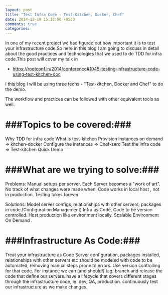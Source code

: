 ```yaml
---
layout: post
title: "Test Infra Code - Test-Kitchen, Docker, Chef"
date: 2014-12-19 15:18:50 +0530
comments: true
categories: 
---
```


In one of my recent project we had figured out how important it is to test your infrastructure code.So here in this blog I am going to discuss in detail about the good practices and technologies that we used to do TDD for infra code.This post will cover my talk in 
<ul>
  <li>
  <a href="#Rootconf - 2014">https://rootconf.in/2014/conference#1045-testing-infrastructure-code-using-test-kitchen-doc</a>
</li>
</ul>  


I this blog I will be using three techs - "Test-kitchen, Docker and Chef" to do the demo.

The workflow and practices can be followed with other equivalent tools as well.

<!-- more -->

###Topics to be covered:###
===========================

Why TDD for infra code
What is test-kitchen
Provision instances on demand => kitchen-docker
Configure the instances => Chef-zero
Test the infra code => Test-kitchen
Quick Demo

###What are we trying to solve:###
==================================

Problems:
Manual setups per server. Each Server becomes a "work of art".
No track of what changes were made when.
Code works in local host , not in production.
Testing takes forever

Solutions:
Model server configs, relationships with other servers, packages in code.(Configuration Management)
Infra as Code, Code to be version controlled.
Host production like environment locally.
Scalable Environment On Demand .

###Infrastructure As Code:###
=============================

Treat your infrastructure as Code
Server configuration, packages installed, relationships with other servers etc should be modeled with code to be automated, removing manual steps prone to errors.
Use version controlling for that code.
For instance we can (and should!)
tag, branch and release the code that define our servers.
have a lifecycle that covers different stages through the infrastructure code, ie. dev, QA, production.
continuously test our infrastructure as we make changes.


